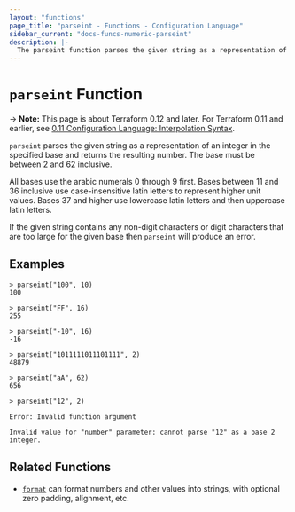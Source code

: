 ```yaml
---
layout: "functions"
page_title: "parseint - Functions - Configuration Language"
sidebar_current: "docs-funcs-numeric-parseint"
description: |-
  The parseint function parses the given string as a representation of an integer.
---
```


# `parseint` Function

-> **Note:** This page is about Terraform 0.12 and later. For Terraform 0.11 and
earlier, see
[0.11 Configuration Language: Interpolation Syntax](../../configuration-0-11/interpolation.html).

`parseint` parses the given string as a representation of an integer in
the specified base and returns the resulting number. The base must be between 2
and 62 inclusive.

All bases use the arabic numerals 0 through 9 first. Bases between 11 and 36
inclusive use case-insensitive latin letters to represent higher unit values.
Bases 37 and higher use lowercase latin letters and then uppercase latin
letters.

If the given string contains any non-digit characters or digit characters that
are too large for the given base then `parseint` will produce an error.

## Examples

```
> parseint("100", 10)
100

> parseint("FF", 16)
255

> parseint("-10", 16)
-16

> parseint("1011111011101111", 2)
48879

> parseint("aA", 62)
656

> parseint("12", 2)

Error: Invalid function argument

Invalid value for "number" parameter: cannot parse "12" as a base 2 integer.
```

## Related Functions

* [`format`](./format.html) can format numbers and other values into strings,
  with optional zero padding, alignment, etc.

